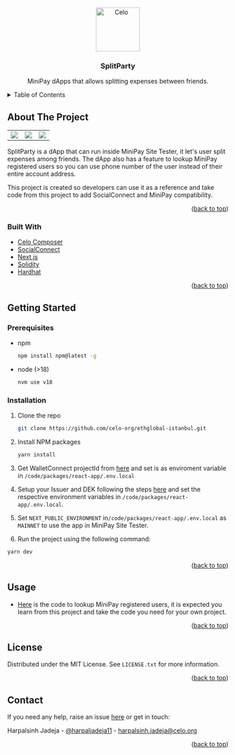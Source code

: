 <!-- Improved compatibility of back to top link: See: https://github.com/othneildrew/Best-README-Template/pull/73 -->

<a name="readme-top"></a>

<!-- PROJECT LOGO -->
<br />
<div align="center">
  <a href="https://github.com/othneildrew/Best-README-Template">
    <img width="100px" src="https://github.com/celo-org/celo-composer/blob/main/images/readme/celo_isotype.svg" align="center" alt="Celo" />
  </a>

  <h3 align="center">SplitParty</h3>

  <p align="center">
    MiniPay dApps that allows splitting expenses between friends.
  </p>
</div>

<!-- TABLE OF CONTENTS -->
<details>
  <summary>Table of Contents</summary>
  <ol>
    <li>
      <a href="#about-the-project">About The Project</a>
      <ul>
        <li><a href="#built-with">Built With</a></li>
      </ul>
    </li>
    <li>
      <a href="#getting-started">Getting Started</a>
      <ul>
        <li><a href="#prerequisites">Prerequisites</a></li>
        <li><a href="#installation">Installation</a></li>
      </ul>
    </li>
    <li><a href="#usage">Usage</a></li>    
    <li><a href="#license">License</a></li>
    <li><a href="#contact">Contact</a></li>
  </ol>
</details>

<!-- ABOUT THE PROJECT -->

## About The Project

|                                                      |                                                        |                                                            |
| :--------------------------------------------------: | :----------------------------------------------------: | :--------------------------------------------------------: |
| ![](/code/packages/react-app/public/main_screen.png) | ![](/code/packages/react-app/public/expense_modal.png) | ![](/code/packages/react-app/public/resolving_address.png) |

SplitParty is a dApp that can run inside MiniPay Site Tester, it let's user split expenses among friends. The dApp also has a feature to lookup MiniPay registered users so you can use phone number of the user instead of their entire account address.

This project is created so developers can use it as a reference and take code from this project to add SocialConnect and MiniPay compatibility.

<p align="right">(<a href="#readme-top">back to top</a>)</p>

### Built With

-   [Celo Composer](https://github.com/celo-org/celo-composer)
-   [SocialConnect](https://github.com/celo-org/social-connect)
-   [Next.js](https://nextjs.org)
-   [Solidity](https://soliditylang.org/)
-   [Hardhat](https://hardhat.org/)

<p align="right">(<a href="#readme-top">back to top</a>)</p>

<!-- GETTING STARTED -->

## Getting Started

### Prerequisites

-   npm

    ```sh
    npm install npm@latest -g
    ```

-   node (>18)

    ```sh
    nvm use v18
    ```

### Installation

1. Clone the repo
    ```sh
    git clone https://github.com/celo-org/ethglobal-istanbul.git
    ```
2. Install NPM packages

    ```sh
    yarn install
    ```

3. Get WalletConnect projectId from [here](https://cloud.walletconnect.com/sign-in) and set is as enviroment variable in `/code/packages/react-app/.env.local`

4. Setup your Issuer and DEK following the steps [here](https://github.com/celo-org/social-connect/blob/main/docs/key-setup.md) and set the respective environment variables in `/code/packages/react-app/.env.local`.

5. Set `NEXT_PUBLIC_ENVIRONMENT` in`/code/packages/react-app/.env.local` as `MAINNET` to use the app in MiniPay Site Tester.

6. Run the project using the following command:

```sh
yarn dev
```

<p align="right">(<a href="#readme-top">back to top</a>)</p>

<!-- USAGE EXAMPLES -->

## Usage

-   [Here](/code/packages/react-app/pages/api/socialconnect/lookup.ts) is the code to lookup MiniPay registered users, it is expected you learn from this project and take the code you need for your own project.

<p align="right">(<a href="#readme-top">back to top</a>)</p>

<!-- LICENSE -->

## License

Distributed under the MIT License. See `LICENSE.txt` for more information.

<p align="right">(<a href="#readme-top">back to top</a>)</p>

<!-- CONTACT -->

## Contact

If you need any help, raise an issue [here](https://github.com/celo-org/ethglobal-istanbul/discussions/categories/q-a) or get in touch:

Harpalsinh Jadeja - [@harpaljadeja11](https://twitter.com/harpaljadeja11) - harpalsinh.jadeja@celo.org

<p align="right">(<a href="#readme-top">back to top</a>)</p>
